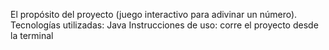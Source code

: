 El propósito del proyecto (juego interactivo para adivinar un número).
Tecnologías utilizadas: Java
Instrucciones de uso:
corre el proyecto desde la terminal